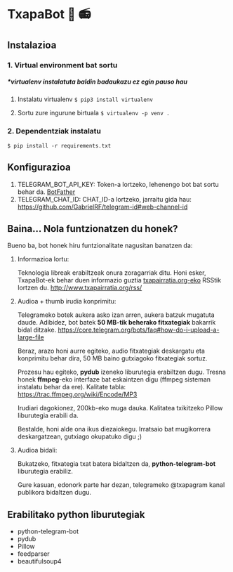 #  TxapaBot 🤖 📻


## Instalazioa
### 1. Virtual environment bat sortu 
##### *virtualenv instalatuta baldin badaukazu ez egin pauso hau
1. Instalatu virtualenv
   ```$ pip3 install virtualenv```
   
2. Sortu zure ingurune birtuala
   ```$ virtualenv -p venv .```

### 2. Dependentziak instalatu
```
$ pip install -r requirements.txt
```

## Konfigurazioa
1. TELEGRAM_BOT_API_KEY: Token-a lortzeko, lehenengo bot bat sortu behar da.
   [BotFather](https://core.telegram.org/bots#3-how-do-i-create-a-bot)
2. TELEGRAM_CHAT_ID: CHAT_ID-a lortzeko, jarraitu gida hau: https://github.com/GabrielRF/telegram-id#web-channel-id


## Baina... Nola funtzionatzen du honek?
Bueno ba, bot honek hiru funtzionalitate nagusitan banatzen da:
1. Informazioa lortu:
   
   Teknologia libreak erabiltzeak onura zoragarriak ditu.
   Honi esker, TxapaBot-ek behar duen informazio guztia [txapairratia.org-eko](http://txapairratia.org) RSStik lortzen du. http://www.txapairratia.org/rss/

2. Audioa + thumb irudia konprimitu:
   
   Telegrameko botek aukera asko izan arren, aukera batzuk mugatuta daude.
   Adibidez, bot batek **50 MB-tik beherako fitxategiak** bakarrik bidal ditzake. https://core.telegram.org/bots/faq#how-do-i-upload-a-large-file

   Beraz, arazo honi aurre egiteko, audio fitxategiak deskargatu eta konprimitu behar dira, 50 MB baino gutxiagoko fitxategiak sortuz.

   Prozesu hau egiteko, **pydub** izeneko liburutegia erabiltzen dugu. Tresna honek **ffmpeg**-eko interfaze bat eskaintzen digu (ffmpeg sisteman instalatu behar da ere). Kalitate tabla: https://trac.ffmpeg.org/wiki/Encode/MP3

   Irudiari dagokionez, 200kb-eko muga dauka. Kalitatea txikitzeko Pillow liburutegia erabili da.

   Bestalde, honi alde ona ikus diezaiokegu. Irratsaio bat mugikorrera deskargatzean, gutxiago okupatuko digu ;)

3. Audioa bidali:
   
   Bukatzeko, fitxategia txat batera bidaltzen da, **python-telegram-bot** liburutegia erabiliz.

   Gure kasuan, edonork parte har dezan, telegrameko @txapagram kanal publikora bidaltzen dugu.




## Erabilitako python liburutegiak
* python-telegram-bot
* pydub
* Pillow
* feedparser
* beautifulsoup4